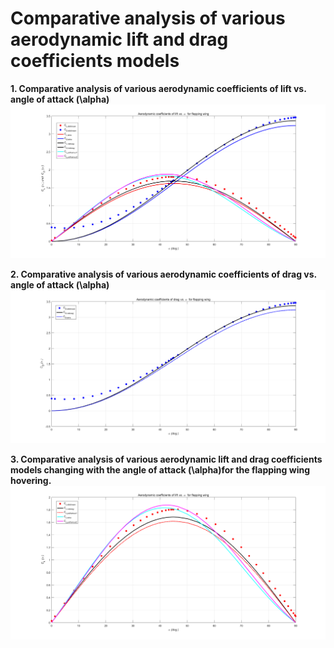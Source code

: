 # Comparative analysis of various aerodynamic lift and drag coefficients models

**1. Comparative analysis of various aerodynamic coefficients of lift vs. angle of attack (\alpha)**
![Comparative analysis of various aerodynamic lift and drag models](https://github.com/xijunke/C_LD_C_perimeter_to_Edge_correction/blob/master/pic/Comparative%20analysis%20of%20various%20aerodynamic%20lift%20and%20drag%20models.png)


**2. Comparative analysis of various aerodynamic coefficients of drag vs. angle of attack (\alpha)**
![Comparative analysis of various aerodynamic drag models](https://github.com/xijunke/C_LD_C_perimeter_to_Edge_correction/blob/master/pic/Comparative%20analysis%20of%20various%20aerodynamic%20drag%20models.png)


**3. Comparative analysis of various aerodynamic lift and drag coefficients models changing with the angle of attack (\alpha)for the flapping wing hovering.**
![Comparative analysis of various aerodynamic lift models](https://github.com/xijunke/C_LD_C_perimeter_to_Edge_correction/blob/master/pic/Comparative%20analysis%20of%20various%20aerodynamic%20lift%20models.png)